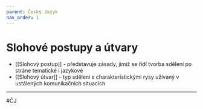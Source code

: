 ```yaml
---
parent: Český Jazyk
nav_order: 1
---
```

# Slohové postupy a útvary

- [[Slohový postup]] - představuje zásady, jimiž se řídí tvorba sdělení po stráne tematické i jazykové
- [[Slohový útvar]] - typ sdělení s charakteristickými rysy užívaný v ustálených komunikačních situacích

---
#ČJ 